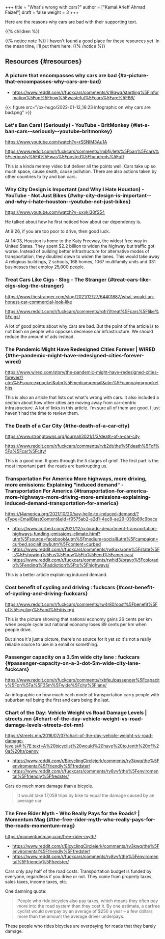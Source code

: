 +++
title = "What's wrong with cars?"
author = ["Kamal Arieff Ahmad Faizel"]
draft = false
weight = 3
+++

Here are the reasons why cars are bad with their supporting text.

{{% children %}}

{{% notice note %}}
I haven't found a good place for these resources yet. In the mean time, I'll put them here.
{{% /notice %}}


## Resources {#resources}


### A picture that encompasses why cars are bad {#a-picture-that-encompasses-why-cars-are-bad}

-   <https://www.reddit.com/r/fuckcars/comments/s18qwq/startling%5Finformation%5Fon%5Fhow%5Fwasteful%5Fcars%5Fare%5F86/>

{{< figure src="/ox-hugo/2022-01-12_16:23 infographic on why cars are bad.png" >}}


### Let's Ban Cars! (Seriously) - YouTube - BritMonkey {#let-s-ban-cars--seriously--youtube-britmonkey}

<https://www.youtube.com/watch?v=rSSNlM3Au1A>

<https://www.reddit.com/r/fuckcars/comments/rmbfji/lets%5Fban%5Fcars%5Fseriously%5Fit%5Fwas%5Fposted%5Fhundreds%5Fof/>

This is a kinda memey video but deliver all the points well. Cars take up so much space, cause death, cause pollution. There are also actions taken by other countries to try and ban cars.


### Why City Design is Important (and Why I Hate Houston) - YouTube - Not Just Bikes {#why-city-design-is-important--and-why-i-hate-houston--youtube-not-just-bikes}

<https://www.youtube.com/watch?v=uxykI30fS54>

He talked about how he first noticed how about car dependency is.

At 9:26, if you are too poor to drive, then good luck.

At 14:03, Houston is home to the Katy Freeway, the widest free way in United States. They spent $2.2 billion to widen the highway but traffic got worse. Instead of building better infrastructure for alternative modes of transportation, they doubled down to widen the lanes. This would take away 4 religious buildings, 2 schools, 168 homes, 1067 multifamily units and 331 businesses that employ 25,000 people.


### Treat Cars Like Cigs - Slog - The Stranger {#treat-cars-like-cigs-slog-the-stranger}

<https://www.thestranger.com/slog/2021/12/27/64401887/what-would-an-honest-car-commercial-look-like>

<https://www.reddit.com/r/fuckcars/comments/rqfri1/treat%5Fcars%5Flike%5Fcigs/>

A lot of good points about why cars are bad. But the point of the article is to not bash on people who opposes decrease car infrastructure. We should reduce the amount of ads instead.


### The Pandemic Might Have Redesigned Cities Forever | WIRED {#the-pandemic-might-have-redesigned-cities-forever-wired}

<https://www.wired.com/story/the-pandemic-might-have-redesigned-cities-forever/?utm%5Fsource=pocket&utm%5Fmedium=email&utm%5Fcampaign=pockethits>

This is also an article that lists out what's wrong with cars. It also included a section about how other cities are moving away from car-centric infrastructure. A lot of links in this article. I'm sure all of them are good. I just haven't had the time to review them.


### The Death of a Car City {#the-death-of-a-car-city}

<https://www.strongtowns.org/journal/2021/1/3/death-of-a-car-city>

<https://www.reddit.com/r/fuckcars/comments/rvb2dt/the%5Fdeath%5Fof%5Fa%5Fcar%5Fcity/>

This is a good one. It goes through the 5 stages of grief. The first part is the most important part: the roads are bankrupting us.


### Transportation For America More highways, more driving, more emissions: Explaining "induced demand" - Transportation For America {#transportation-for-america-more-highways-more-driving-more-emissions-explaining-induced-demand-transportation-for-america}

<https://t4america.org/2021/10/20/say-hello-to-induced-demand/?eType=EmailBlastContent&eId=f9575ab2-a2d1-4ec8-ae29-039b89c9baca>

-   <https://www.curbed.com/2021/12/colorado-department-transportation-highways-funding-emissions-climate.html?utm%5Fsource=facebook&utm%5Fmedium=social&utm%5Fcampaign=curbed.socialflow&utm%5Fcontent=curbed>
-   <https://www.reddit.com/r/fuckcars/comments/rw8uxs/one%5Fstate%5Fis%5Fshowing%5Fus%5Fhow%5Fto%5Fend%5Famericas/>
-   <https://www.reddit.com/r/fuckcars/comments/rwhld3/bravo%5Fcolorado%5Fending%5Faddiction%5Fto%5Fhighways/>

This is a better article explaining induced demand.


### Cost benefit of cycling and driving : fuckcars {#cost-benefit-of-cycling-and-driving-fuckcars}

<https://www.reddit.com/r/fuckcars/comments/rw4r80/cost%5Fbenefit%5Fof%5Fcycling%5Fand%5Fdriving/>

This is the picture showing that national economy gains 26 cents per km when people cycle but national economy loses 89 cents per km when people drive.

But since it's just a picture, there's no source for it yet so it's not a really reliable source to use in a email or something.


### Passenger capacity on a 3.5m wide city lane : fuckcars {#passenger-capacity-on-a-3-dot-5m-wide-city-lane-fuckcars}

<https://www.reddit.com/r/fuckcars/comments/rxbfeu/passenger%5Fcapacity%5Fon%5Fa%5F35m%5Fwide%5Fcity%5Flane/>

An infographic on how much each mode of transportation carry people with suburban rail being the first and cars being the last.


### Chart of the Day: Vehicle Weight vs Road Damage Levels | streets.mn {#chart-of-the-day-vehicle-weight-vs-road-damage-levels-streets-dot-mn}

<https://streets.mn/2016/07/07/chart-of-the-day-vehicle-weight-vs-road-damage-levels/#:%7E:text=A%20bicyclist%20would%20have%20to,tenth%20of%20a%20ha'penny>

-   <https://www.reddit.com/r/BicyclingCirclejerk/comments/ry3kwq/the%5Fenviromental%5Ffriendly%5Ffredster/>
-   <https://www.reddit.com/r/fuckcars/comments/ry8vvf/the%5Fenviromental%5Ffriendly%5Ffredster/>

Cars do much more damage than a bicycle.

> It would take 17,059 trips by bike to equal the damage caused by an average car


### The Free Rider Myth - Who Really Pays for the Roads? | Momentum Mag {#the-free-rider-myth-who-really-pays-for-the-roads-momentum-mag}

<https://momentummag.com/free-rider-myth/>

-   <https://www.reddit.com/r/BicyclingCirclejerk/comments/ry3kwq/the%5Fenviromental%5Ffriendly%5Ffredster/>
-   <https://www.reddit.com/r/fuckcars/comments/ry8vvf/the%5Fenviromental%5Ffriendly%5Ffredster/>

Cars only pay half of the road costs. Transportation budget is funded by everyone, regardless if you drive or not. They come from property taxes, sales taxes, income taxes, etc.

One damning quote:

> People who ride bicycles also pay taxes, which means they often pay more into the road system than they cost it. By one estimate, a carfree cyclist would overpay by an average of $250 a year – a few dollars more than the amount the average driver underpays.

These people who rides bicycles are overpaying for roads that they barely damage.
